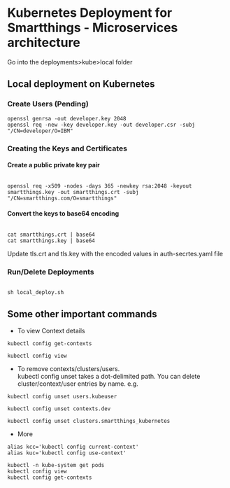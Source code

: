 
# Kubernetes Deployment for Smartthings - Microservices architecture

Go into the deployments>kube>local folder

## Local deployment on Kubernetes

### Create Users (Pending)

```
openssl genrsa -out developer.key 2048
openssl req -new -key developer.key -out developer.csr -subj "/CN=developer/O=IBM"

```

### Creating the Keys and Certificates

#### Create a public private key pair
```

openssl req -x509 -nodes -days 365 -newkey rsa:2048 -keyout smartthings.key -out smartthings.crt -subj "/CN=smartthings.com/O=smartthings"
```

#### Convert the keys to base64 encoding

```

cat smartthings.crt | base64
cat smartthings.key | base64
```

Update tls.crt and tls.key with the encoded values in auth-secrtes.yaml file

### Run/Delete Deployments

```

sh local_deploy.sh 
```


## Some other important commands

- To view Context details

```
kubectl config get-contexts

kubectl config view
```

- To remove contexts/clusters/users.  
kubectl config unset takes a dot-delimited path. You can delete cluster/context/user entries by name. e.g.

```
kubectl config unset users.kubeuser

kubectl config unset contexts.dev

kubectl config unset clusters.smartthings_kubernetes
```
- More

```
alias kcc='kubectl config current-context'
alias kuc='kubectl config use-context'

kubectl -n kube-system get pods
kubectl config view
kubectl config get-contexts

```